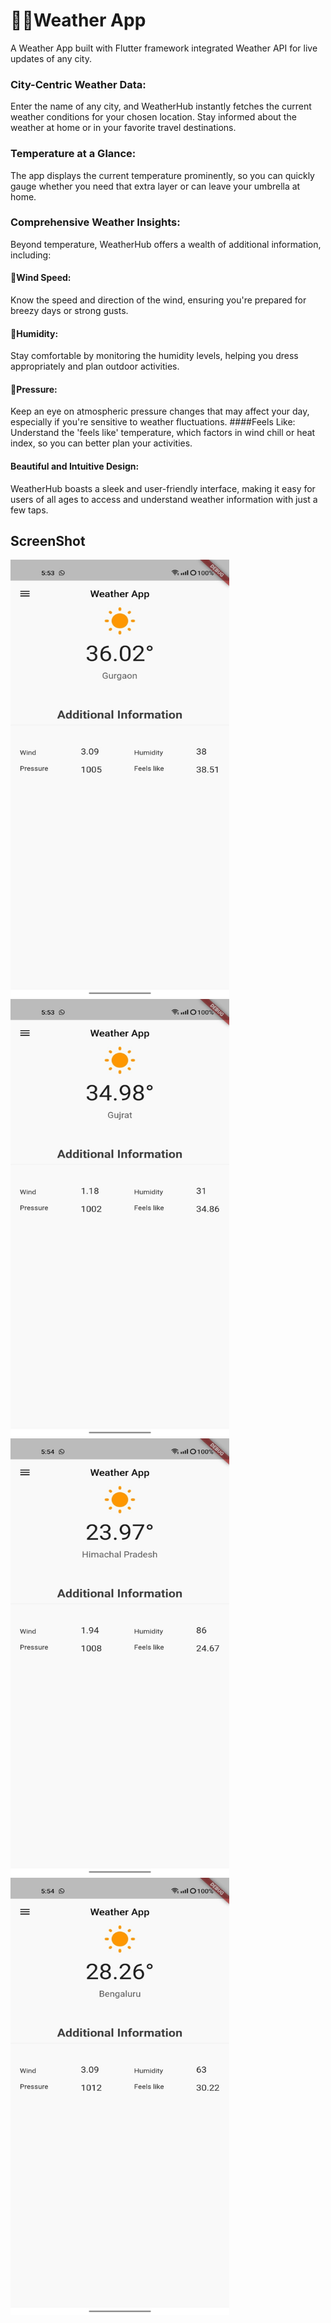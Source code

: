 # 🐱‍🏍Weather App
A Weather App built with Flutter framework integrated Weather API for live updates of any city.

### City-Centric Weather Data: 
Enter the name of any city, and WeatherHub instantly fetches the current weather conditions for your chosen location. Stay informed about the weather at home or in your favorite travel destinations.

### Temperature at a Glance: 
The app displays the current temperature prominently, so you can quickly gauge whether you need that extra layer or can leave your umbrella at home.

### Comprehensive Weather Insights: 
Beyond temperature, WeatherHub offers a wealth of additional information, including:
#### 📌Wind Speed: 
Know the speed and direction of the wind, ensuring you're prepared for breezy days or strong gusts.
#### 📌Humidity: 
Stay comfortable by monitoring the humidity levels, helping you dress appropriately and plan outdoor activities.
#### 📌Pressure: 
Keep an eye on atmospheric pressure changes that may affect your day, especially if you're sensitive to weather fluctuations.
####Feels Like: 
Understand the 'feels like' temperature, which factors in wind chill or heat index, so you can better plan your activities.
#### Beautiful and Intuitive Design: 
WeatherHub boasts a sleek and user-friendly interface, making it easy for users of all ages to access and understand weather information with just a few taps.



## ScreenShot
<img src="https://github.com/nt044/Weather-App/blob/main/Screen%20Shots/SS1.jpeg" alt="Screen Shots" width="350" height="700">
<img src="https://github.com/nt044/Weather-App/blob/main/Screen%20Shots/SS2.jpeg" alt="Screen Shots" width="350" height="700">
<img src="https://github.com/nt044/Weather-App/blob/main/Screen%20Shots/SS3.jpeg" alt="Screen Shots" width="350" height="700">
<img src="https://github.com/nt044/Weather-App/blob/main/Screen%20Shots/SS4.jpeg" alt="Screen Shots" width="350" height="700">


